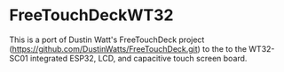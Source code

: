 # FreeTouchDeckWT32
This is a port of Dustin Watt's FreeTouchDeck project (https://github.com/DustinWatts/FreeTouchDeck.git) to the to the WT32-SC01 integrated ESP32, LCD, and capacitive touch screen board.
